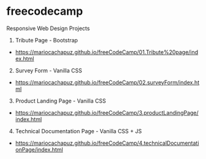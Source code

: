 # freecodecamp

Responsive Web Design Projects
01. Tribute Page - Bootstrap
  * https://mariocachapuz.github.io/freeCodeCamp/01.Tribute%20page/index.html
02. Survey Form - Vanilla CSS
  * https://mariocachapuz.github.io/freeCodeCamp/02.surveyForm/index.html
03. Product Landing Page - Vanilla CSS
  * https://mariocachapuz.github.io/freeCodeCamp/3.productLandingPage/index.html
04. Technical Documentation Page - Vanilla CSS + JS
  * https://mariocachapuz.github.io/freeCodeCamp/4.technicalDocumentationPage/index.html
